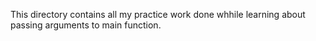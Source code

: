 This directory contains all my practice work done whhile learning about passing arguments to main function.

